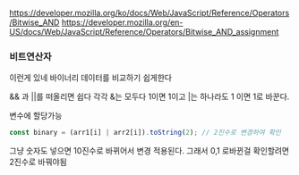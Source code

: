 https://developer.mozilla.org/ko/docs/Web/JavaScript/Reference/Operators/Bitwise_AND
https://developer.mozilla.org/en-US/docs/Web/JavaScript/Reference/Operators/Bitwise_AND_assignment

### 비트연산자

이런게 있네 바이너리 데이터를 비교하기 쉽게한다

&& 과 ||를 떠올리면 쉽다 각각 &는 모두다 1이면 1이고 |는 하나라도 1 이면 1로 바꾼다.

변수에 할당가능

```js
const binary = (arr1[i] | arr2[i]).toString(2); // 2진수로 변경하여 확인
```

그냥 숫자도 넣으면 10진수로 바뀌어서 변경 적용된다. 그래서 0,1 로바뀐걸 확인할려면 2진수로 바꿔야됨
